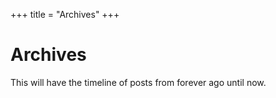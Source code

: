 +++
title = "Archives"
+++

# Archives

This will have the timeline of posts from forever ago until now.

